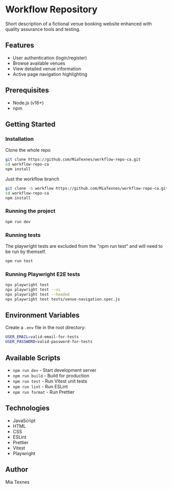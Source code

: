 # Workflow Repository
Short description of a fictional venue booking website enhanced with quality assurance tools and testing.

## Features
- User authentication (login/register)
- Browse available venues
- View detailed venue information
- Active page navigation highlighting

## Prerequisites
- Node.js (v16+)
- npm

## Getting Started
### Installation
Clone the whole repo
```bash
git clone https://github.com/MiaTexnes/workflow-repo-ca.git
cd workflow-repo-ca
npm install
```
Just the workflow branch
```bash
git clone -b workflow https://github.com/MiaTexnes/workflow-repo-ca.git
cd workflow-repo-ca
npm install
```

### Running the project
```bash
npm run dev
```

### Running tests
The playwright tests are excluded from the "npm run test" and will need to be run by themself.
```bash
npm run test
```

### Running Playwright E2E tests
```bash
npx playwright test
npx playwright test --ui
npx playwright test --headed
npx playwright test tests/venue-navigation.spec.js
```

## Environment Variables
Create a `.env` file in the root directory:
```bash
USER_EMAIL=valid-email-for-tests
USER_PASSWORD=valid-password-for-tests
```

## Available Scripts
- `npm run dev` - Start development server
- `npm run build` - Build for production
- `npm run test` - Run Vitest unit tests
- `npm run lint` - Run ESLint
- `npm run format` - Run Prettier

## Technologies
- JavaScript
- HTML
- CSS
- ESLint
- Prettier
- Vitest
- Playwright

## Author
Mia Texnes